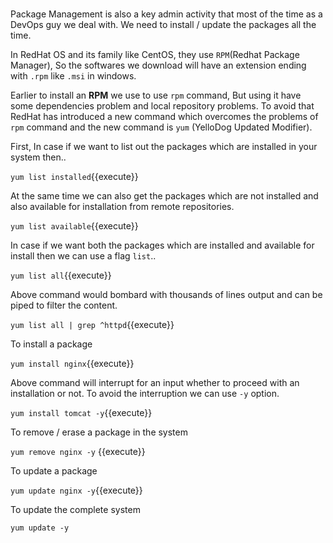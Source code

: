 # 
# 

Package Management is also a key admin activity that most of the time as a DevOps guy we deal with. We need to install / update the packages all the time.

In RedHat OS and its family like CentOS, they use `RPM`(Redhat Package Manager), So the softwares we download will have an extension ending with `.rpm` like `.msi` in windows. 

Earlier to install an **RPM** we use to use `rpm` command, But using it have some dependencies problem and local repository problems. To avoid that RedHat has introduced a new command which overcomes the problems of `rpm` command and the new command is `yum` (YelloDog Updated Modifier). 

First, In case if we want to list out the packages which are installed in your system then..

`yum list installed`{{execute}}

At the same time we can also get the packages which are not installed and also available for installation from remote repositories.

`yum list available`{{execute}}

In case if we want both the packages which are installed and available for install then we can use a flag `list`..

`yum list all`{{execute}}

Above command would bombard with thousands of lines output and can be piped to filter the content.

`yum list all | grep ^httpd`{{execute}}

To install a package 

`yum install nginx`{{execute}}

Above command will interrupt for an input whether to proceed with an installation or not. To avoid the interruption we can use `-y` option.

`yum install tomcat -y`{{execute}}

To remove / erase a package in the system 

`yum remove nginx -y` {{execute}}

To update a package 

`yum update nginx -y`{{execute}}

To update the complete system 

`yum update -y` 


